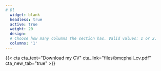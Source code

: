 ```yaml
---
# Bl
  widget: blank
  headless: true
  active: true
  weight: 20
  design:
  # Choose how many columns the section has. Valid values: 1 or 2.
  columns: '1'
---
```


{{< cta cta_text="Download my CV" cta_link="files/bmcphail_cv.pdf" cta_new_tab="true" >}}
